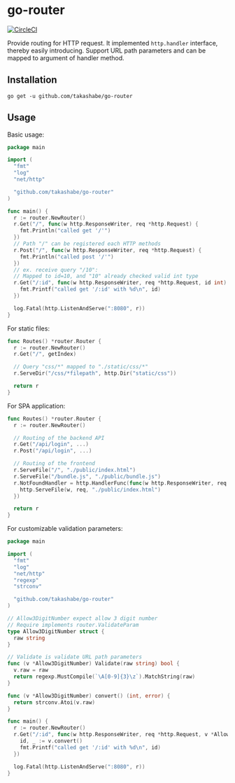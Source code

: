 # go-router

[![CircleCI](https://circleci.com/gh/takashabe/go-router.svg?style=shield&circle-token=f285e086eb9de5226c56b89e2ee35cac0498baa4)](https://circleci.com/gh/takashabe/go-router)

Provide routing for HTTP request. It implemented `http.handler` interface, thereby easily introducing.
Support URL path parameters and can be mapped to argument of handler method.

## Installation

```
go get -u github.com/takashabe/go-router
```

## Usage

Basic usage:

```go
package main

import (
  "fmt"
  "log"
  "net/http"

  "github.com/takashabe/go-router"
)

func main() {
  r := router.NewRouter()
  r.Get("/", func(w http.ResponseWriter, req *http.Request) {
    fmt.Println("called get '/'")
  })
  // Path "/" can be registered each HTTP methods
  r.Post("/", func(w http.ResponseWriter, req *http.Request) {
    fmt.Println("called post '/'")
  })
  // ex. receive query "/10":
  // Mapped to id=10, and "10" already checked valid int type
  r.Get("/:id", func(w http.ResponseWriter, req *http.Request, id int) {
    fmt.Printf("called get '/:id' with %d\n", id)
  })

  log.Fatal(http.ListenAndServe(":8080", r))
}
```

For static files:

```go
func Routes() *router.Router {
  r := router.NewRouter()
  r.Get("/", getIndex)

  // Query "css/*" mapped to "./static/css/*"
  r.ServeDir("/css/*filepath", http.Dir("static/css"))

  return r
}
```

For SPA application:

```go
func Routes() *router.Router {
  r := router.NewRouter()

  // Routing of the backend API
  r.Get("/api/login", ...)
  r.Post("/api/login", ...)

  // Routing of the frontend
  r.ServeFile("/", "./public/index.html")
  r.ServeFile("/bundle.js", "./public/bundle.js")
  r.NotFoundHandler = http.HandlerFunc(func(w http.ResponseWriter, req *http.Request) {
    http.ServeFile(w, req, "./public/index.html")
  })

  return r
}
```

For customizable validation parameters:

```go
package main

import (
  "fmt"
  "log"
  "net/http"
  "regexp"
  "strconv"

  "github.com/takashabe/go-router"
)

// Allow3DigitNumber expect allow 3 digit number
// Require implements router.ValidateParam
type Allow3DigitNumber struct {
  raw string
}

// Validate is validate URL path parameters
func (v *Allow3DigitNumber) Validate(raw string) bool {
  v.raw = raw
  return regexp.MustCompile(`\A[0-9]{3}\z`).MatchString(raw)
}

func (v *Allow3DigitNumber) convert() (int, error) {
  return strconv.Atoi(v.raw)
}

func main() {
  r := router.NewRouter()
  r.Get("/:id", func(w http.ResponseWriter, req *http.Request, v *Allow3DigitNumber) {
    id, _ := v.convert()
    fmt.Printf("called get '/:id' with %d\n", id)
  })

  log.Fatal(http.ListenAndServe(":8080", r))
}
```
